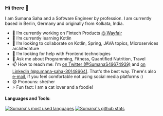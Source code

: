 ### Hi there 👋

<!-- **sumanas27/sumanas27** is a ✨ _special_ ✨ repository because its `README.md` (this file) appears on your GitHub profile. -->

I am Sumana Saha and a Software Engineer by profession. I am currently based in Berlin, Germany and originally from Kolkata, India.

- 🔭 I’m currently working on Fintech Products [@ Wayfair](https://www.wayfair.de/)
- 🌱 I’m currently learning Kotlin
- 👯 I’m looking to collaborate on Kotlin, Spring, JAVA topics, Microservices architechture
- 🤔 I’m looking for help with Frontend technologies
- 💬 Ask me about Programming, Fitness, Quantified Nutrition, Travel
- 📫 How to reach me: I'm [on Twitter (@SumanaS49674939)](https://twitter.com/SumanaS49674939) and [on Linkedin (@sumana-saha-30148664)](https://www.linkedin.com/in/sumana-saha-30148664/). That's the best way. There's also [e-mail](mailto:sumanas27@gmail.com), if you feel comfortable not using social media platforms :)
- 😄 Pronouns: she/her
- ⚡ Fun fact: I am a cat lover and a foodie!


**Languages and Tools:**  

<a href="https://github.com/sumanas27">
  <img align="center" src="https://github-readme-stats.vercel.app/api/top-langs/?username=sumanas27&theme=light&count_private=true&layout=compact" alt="Sumana's most used languages" />
</a>
<a href="https://github.com/sumanas27">
 <img align="center" src="https://github-readme-stats.vercel.app/api?username=sumanas27&show_icons=true&theme=light&line_height=27&include_all_commits=true&count_private=true&hide=issues,prs,contribs" alt="Sumana's github stats"/>
</a>

